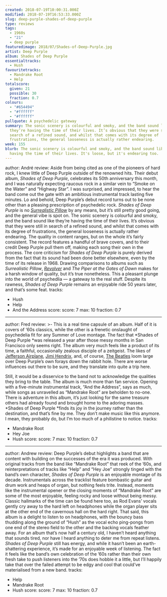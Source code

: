 ```yaml
---
created: 2018-07-19T10:00:31.000Z
modified: 2018-07-19T16:53:33.000Z
slug: deep-purple-shades-of-deep-purple
type: reviews
tags:
  - 1960s
  - "21"
  - deep purple
featuredimage: 2018/07/Shades-of-Deep-Purple.jpg
artist: Deep Purple
album: Shades of Deep Purple
essentialtracks:
  - Hush
favouritetracks:
  - Mandrake Root
  - Help
totalscore:
  given: 21
  possible: 30
  fraction: 0.7
colours:
  - "#654494"
  - "#ffffff"
  - "#ffffff"
pullquote: A psychedelic gateway
summary: The sonic scenery is colourful and smoky, and the band sound like
  they’re having the time of their lives. It’s obvious that they were still in
  search of a refined sound, and whilst that comes with its degree of
  frustrations, the general looseness is actually rather endearing.
week: 155
blurb: The sonic scenery is colourful and smoky, and the band sound like they’re
  having the time of their lives. It's loose, but it's endearing too.
---
```

author: André
review: Aside from being cited as one of the pioneers of hard rock, I knew
  little of Deep Purple outside of the renowned hits. Their debut album, *Shades
  of Deep Purple*, celebrates its 50th anniversary this month, and I was
  naturally expecting raucous rock in a similar vein to “Smoke on the Water” and
  “Highway Star”. I was surprised, and impressed, to hear the band come out the
  gate with an ambitious instrumental track lasting five minutes. Lo and behold,
  Deep Purple’s debut record turns out to be none other than a pleasing
  prescription of psychedelic rock. *Shades of Deep Purple* is no [*Surrealistic
  Pillow*](<https://audioxide.com/reviews/jefferson-airplane-surrealistic-pillow/>)
  by any means, but it’s still pretty good going, and the general vibe is spot
  on. The sonic scenery is colourful and smoky, and the band sound like they’re
  having the time of their lives. It’s obvious that they were still in search of
  a refined sound, and whilst that comes with its degree of frustrations, the
  general looseness is actually rather endearing. The quality in content ranges,
  but on the whole it’s fairly consistent. The record features a handful of
  brave covers, and to their credit Deep Purple pull them off, making each song
  their own in the process. The core criticism for *Shades of Deep Purple* is
  purely derived from the fact that its sound had been done better elsewhere,
  even by the time of its release in 1968. Drawing comparisons to albums such as
  *Surrealistic Pillow*,
  [*Revolver*](<https://audioxide.com/reviews/the-beatles-revolver/>) and *The
  Piper at the Gates of Dawn* makes for a harsh window of quality, but it’s true
  nonetheless. This a pleasant plunge into the world of psychedlia — a gateway
  to the real stuff. Despite its rawness, *Shades of Deep Purple* remains an
  enjoyable ride 50 years later, and that’s some feat.
tracks:
  - Hush
  - ­­Help
  - ­­And the Address
score:
  score: 7
  max: 10
  fraction: 0.7
---
author: Fred
review: >-
  This is a real time capsule of an album. Half of it is covers of ‘60s
  classics, while the other is a frenetic onslaught of psychedelia fit for any
  Summer of Love montage. The fact that *Shades of Deep Purple *was released a
  year after those messy months in San Francisco only seems right. The album
  very much feels like a product of its time, a faithful, occasionally zealous
  disciple of a zeitgeist. The likes of [Jefferson
  Airplane](<https://audioxide.com/reviews/jefferson-airplane-surrealistic-pillow/>),
  [Jimi
  Hendrix](<https://audioxide.com/reviews/the-jimi-hendrix-experience-electric-ladyland/>),
  and, of course, [The
  Beatles](<https://audioxide.com/reviews/the-beatles-revolver/>) loom large
  over Deep Purple’s own forays down the rabbit hole. There are worse influences
  out there to be sure, and they translate into quite a trip here.

  Still, it would be a disservice to the band not to acknowledge the qualities they bring to the table. The album is much more than fan service. Opening with a five-minute instrumental track, “And the Address”, says as much, while songs as unravelled as “Mandrake Root” are beholden to no-one. There is adventure in this album, it’s just looking for the same treasure others had already found and brought home to the adoring masses. *Shades of Deep Purple *finds its joy in the journey rather than the destination, and that’s fine by me. They don’t make music like this anymore. I mean, they probably do, but I’m too much of a philistine to notice.
tracks:
  - Mandrake Root
  - ­­Hey Joe
  - ­­Hush
score:
  score: 7
  max: 10
  fraction: 0.7
---
author: Andrew
review: Deep Purple’s debut highlights a band that are content with building on
  the successes of the era it was produced. With original tracks from the band
  like “Mandrake Root” that reek of the ’60s, and reinterpretations of tracks
  like “Help” and “Hey Joe” strongly tinged with the band’s own character,
  *Shades of Deep Purple* is an enjoyable montage of its decade. Instrumentals
  across the tracklist feature bombastic guitar and drum work and heaps of
  organ, but nothing feels trite. Instead, moments like the instrumental opener
  or the closing moments of “Mandrake Root” are some of the most enjoyable,
  feeling rocky and loose without being messy. Classic hallmarks of the time can
  be found here too, as Rod Evans’ vocals gently cry away to the hard left on
  headphones while the organ player sits at the other end of the cavernous hall
  on the hard right. That said, this album is a delight to listen to on
  headphones, with the bouncy bass thudding along the ground of “Hush” as the
  vocal echo ping-pongs from one end of the stereo field to the other and the
  backing vocals feather away. For an album that’s now half a century old, I
  haven’t heard anything that sounds tired, nor have I heard anything to deter
  me from repeat listens. *Shades of Deep Purple* still has energy, and while it
  hasn’t been an earth-shattering experience, it’s made for an enjoyable week of
  listening. The fact it feels like the band’s own celebration of the ’60s
  rather than their own fresh take to push listeners into the ’70s does hobble
  it a little, but I’ll happily take that over the failed attempt to be edgy and
  cool that could’ve materialised from a new band.
tracks:
  - Help
  - ­­Mandrake Root
  - ­­Hush
score:
  score: 7
  max: 10
  fraction: 0.7
